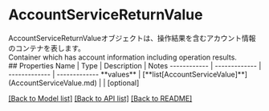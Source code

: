 # AccountServiceReturnValue

<div lang=\"ja\">AccountServiceReturnValueオブジェクトは、操作結果を含むアカウント情報のコンテナを表します。</div> <div lang=\"en\">Container which has account information including operation results.</div> 
## Properties
Name | Type | Description | Notes
------------ | ------------- | ------------- | -------------
**values** | [**list[AccountServiceValue]**](AccountServiceValue.md) |  | [optional] 

[[Back to Model list]](../README.md#documentation-for-models) [[Back to API list]](../README.md#documentation-for-api-endpoints) [[Back to README]](../README.md)


